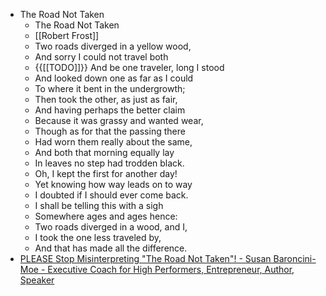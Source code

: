 - The Road Not Taken
    - The Road Not Taken
    - [[Robert Frost]]
    - Two roads diverged in a yellow wood,
    - And sorry I could not travel both
    - {{[[TODO]]}} And be one traveler, long I stood
    - And looked down one as far as I could
    - To where it bent in the undergrowth;
    - Then took the other, as just as fair,
    - And having perhaps the better claim
    - Because it was grassy and wanted wear,
    - Though as for that the passing there
    - Had worn them really about the same,
    - And both that morning equally lay
    - In leaves no step had trodden black.
    - Oh, I kept the first for another day!
    - Yet knowing how way leads on to way
    - I doubted if I should ever come back.
    - I shall be telling this with a sigh
    - Somewhere ages and ages hence:
    - Two roads diverged in a wood, and I,
    - I took the one less traveled by,
    - And that has made all the difference.
- [PLEASE Stop Misinterpreting "The Road Not Taken"! - Susan Baroncini-Moe - Executive Coach for High Performers, Entrepreneur, Author, Speaker](https://susanbaroncini-moe.com/please-stop-misinterpreting-the-road-not-taken/#:~:text=%E2%80%9CThough%20as%20for%20that%20the,ve%20both%20been%20traveled%20equally.)
